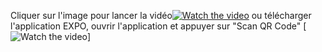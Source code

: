 Cliquer sur l'image pour lancer la vidéo[![Watch the video](https://i.imgur.com/EWTszHm.png)](https://www.youtube.com/watch?v=KmXwTunqwbw&t)
ou télécharger l'application EXPO, ouvrir l'application et appuyer sur "Scan QR Code" [![Watch the video](https://imgur.com/EWTszHm)]
